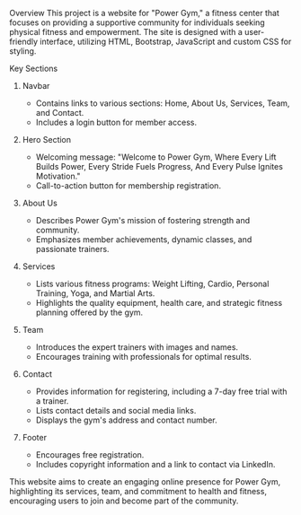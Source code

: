 
Overview
This project is a website for "Power Gym," a fitness center that focuses on providing a supportive community for individuals seeking physical fitness and empowerment. The site is designed with a user-friendly interface, utilizing HTML, Bootstrap, JavaScript and custom CSS for styling.

 Key Sections

1. Navbar
   - Contains links to various sections: Home, About Us, Services, Team, and Contact.
   - Includes a login button for member access.

2. Hero Section
   - Welcoming message: "Welcome to Power Gym, Where Every Lift Builds Power, Every Stride Fuels Progress, And Every Pulse Ignites Motivation."
   - Call-to-action button for membership registration.

3. About Us
   - Describes Power Gym's mission of fostering strength and community.
   - Emphasizes member achievements, dynamic classes, and passionate trainers.

4. Services
   - Lists various fitness programs: Weight Lifting, Cardio, Personal Training, Yoga, and Martial Arts.
   - Highlights the quality equipment, health care, and strategic fitness planning offered by the gym.

5. Team
   - Introduces the expert trainers with images and names.
   - Encourages training with professionals for optimal results.

6. Contact
   - Provides information for registering, including a 7-day free trial with a trainer.
   - Lists contact details and social media links.
   - Displays the gym's address and contact number.

7. Footer
   - Encourages free registration.
   - Includes copyright information and a link to contact via LinkedIn.

This website aims to create an engaging online presence for Power Gym, highlighting its services, team, and commitment to health and fitness, encouraging users to join and become part of the community.

